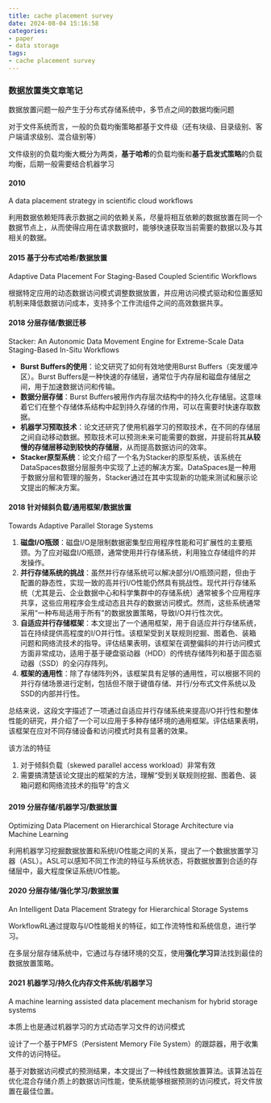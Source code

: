 ```yaml
---
title: cache placement survey
date: 2024-08-04 15:16:58
categories:
- paper
- data storage
tags:
- cache placement survey
---
```


### 数据放置类文章笔记

数据放置问题一般产生于分布式存储系统中，多节点之间的数据均衡问题

对于文件系统而言，一般的负载均衡策略都基于文件级（还有块级、目录级别、客户端请求级别、混合级别等）

文件级别的负载均衡大概分为两类，**基于哈希**的负载均衡和**基于启发式策略**的负载均衡，后期一般需要结合机器学习



#### 2010

A data placement strategy in scientific cloud workflows

利用数据依赖矩阵表示数据之间的依赖关系，尽量将相互依赖的数据放置在同一个数据节点上，从而使得应用在请求数据时，能够快速获取当前需要的数据以及与其相关的数据。



#### 2015 基于分布式哈希/数据放置

Adaptive Data Placement For Staging-Based Coupled Scientific Workflows

根据特定应用的动态数据访问模式调整数据放置，并应用访问模式驱动和位置感知机制来降低数据访问成本，支持多个工作流组件之间的高效数据共享。



#### 2018 分层存储/数据迁移

Stacker: An Autonomic Data Movement Engine for Extreme-Scale Data Staging-Based In-Situ Workflows

- **Burst Buffers的使用**：论文研究了如何有效地使用Burst Buffers（突发缓冲区）。Burst Buffers是一种快速的存储层，通常位于内存层和磁盘存储层之间，用于加速数据访问和传输。
- **数据分层存储**：Burst Buffers被用作内存层次结构中的持久化存储层。这意味着它们在整个存储体系结构中起到持久存储的作用，可以在需要时快速存取数据。
- **机器学习预取技术**：论文还研究了使用机器学习的预取技术，在不同的存储层之间自动移动数据。预取技术可以预测未来可能需要的数据，并提前将其**从较慢的存储层移动到较快的存储层**，从而提高数据访问的效率。
- **Stacker原型系统**：论文介绍了一个名为Stacker的原型系统，该系统在DataSpaces数据分层服务中实现了上述的解决方案。DataSpaces是一种用于数据分层和管理的服务，Stacker通过在其中实现新的功能来测试和展示论文提出的解决方案。



#### 2018 针对倾斜负载/通用框架/数据放置

Towards Adaptive Parallel Storage Systems

1. **磁盘I/O瓶颈**：磁盘I/O是限制数据密集型应用程序性能和可扩展性的主要瓶颈。为了应对磁盘I/O瓶颈，通常使用并行存储系统，利用独立存储组件的并发操作。
2. **并行存储系统的挑战**：虽然并行存储系统可以解决部分I/O瓶颈问题，但由于配置的静态性，实现一致的高并行I/O性能仍然具有挑战性。现代并行存储系统（尤其是云、企业数据中心和科学集群中的存储系统）通常被多个应用程序共享，这些应用程序会生成动态且共存的数据访问模式。然而，这些系统通常采用“一种布局适用于所有”的数据放置策略，导致I/O并行性次优。
3. **自适应并行存储框架**：本文提出了一个通用框架，用于自适应并行存储系统，旨在持续提供高程度的I/O并行性。该框架受到关联规则挖掘、图着色、装箱问题和网络流技术的指导。评估结果表明，该框架在调整偏斜的并行访问模式方面非常成功，适用于基于硬盘驱动器（HDD）的传统存储阵列和基于固态驱动器（SSD）的全闪存阵列。
4. **框架的通用性**：除了存储阵列外，该框架具有足够的通用性，可以根据不同的并行存储场景进行定制，包括但不限于键值存储、并行/分布式文件系统以及SSD的内部并行性。

总结来说，这段文字描述了一项通过自适应并行存储系统来提高I/O并行性和整体性能的研究，并介绍了一个可以应用于多种存储环境的通用框架。评估结果表明，该框架在应对不同存储设备和访问模式时具有显著的效果。



该方法的特征

1. 对于倾斜负载（skewed parallel access workload）非常有效
2. 需要搞清楚该论文提出的框架的方法，理解“受到关联规则挖掘、图着色、装箱问题和网络流技术的指导”的含义

### 

#### 2019 分层存储/机器学习/数据放置

Optimizing Data Placement on Hierarchical Storage Architecture via Machine Learning

利用机器学习挖掘数据放置和系统I/O性能之间的关系，提出了一个数据放置学习器（ASL）。ASL可以感知不同工作流的特征与系统状态，将数据放置到合适的存储层中，最大程度保证系统I/O性能。





#### 2020 分层存储/强化学习/数据放置

An Intelligent Data Placement Strategy for Hierarchical Storage Systems

WorkflowRL通过提取与I/O性能相关的特征，如工作流特性和系统信息，进行学习。

在多层分层存储系统中，它通过与存储环境的交互，使用**强化学习**算法找到最佳的数据放置策略。



#### 2021 机器学习/持久化内存文件系统/机器学习

A machine learning assisted data placement mechanism for hybrid storage systems

本质上也是通过机器学习的方式动态学习文件的访问模式

设计了一个基于PMFS（Persistent Memory File System）的跟踪器，用于收集文件的访问特征。  

基于对数据访问模式的预测结果，本文提出了一种线性数据放置算法。该算法旨在优化混合存储介质上的数据访问性能，使系统能够根据预测的访问模式，将文件放置在最佳位置。
